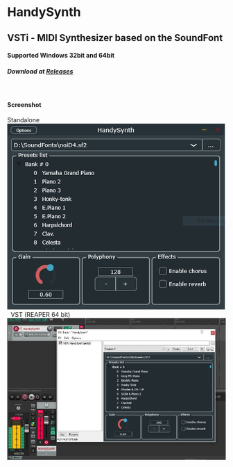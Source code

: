 # HandySynth
## VSTi - MIDI Synthesizer based on the SoundFont
#### Supported Windows 32bit and 64bit
##### Download at [Releases](https://github.com/pie62/HandySynth/releases)
&nbsp;
#### Screenshot
Standalone
&nbsp;
![Standalone](https://raw.githubusercontent.com/pie62/HandySynth/refs/heads/main/Standalone.JPG)
&nbsp;
VST (REAPER 64 bit)
&nbsp;
![VST](https://raw.githubusercontent.com/pie62/HandySynth/refs/heads/main/VST.JPG)